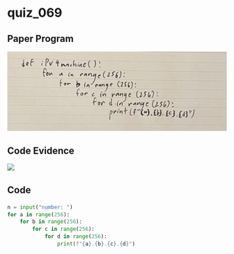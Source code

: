 # quiz_069

## Paper Program
![](https://github.com/Verlonskg/IB_G12/blob/main/Files/quizzes/quiz_070.jpg)


## Code Evidence
![](https://github.com/Verlonskg/IB_G12/blob/main/Files/quizzes/quiz_060_test.jpg)

## Code

```.py
n = input("number: ")
for a in range(256):
    for b in range(256):
        for c in range(256):
            for d in range(256):
                print(f"{a}.{b}.{c}.{d}")
```
